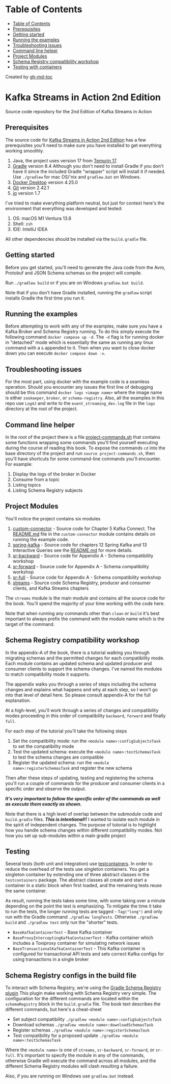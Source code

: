 Table of Contents
=================

* [Table of Contents](#table-of-contents)
* [Prerequisites](#prerequisites)
* [Getting started](#getting-started)
* [Running the examples](#running-the-examples)
* [Troubleshooting issues](#troubleshooting-issues)
* [Command line helper](#command-line-helper)
* [Project Modules](#project-modules)
* [Schema Registry compatibility workshop](#schema-registry-compatibility-workshop)
* [Testing with containers](#testing-with-containers) 

    

Created by [gh-md-toc](https://github.com/ekalinin/github-markdown-toc)

# Kafka Streams in Action 2nd Edition
Source code repository for the 2nd Edition of Kafka Streams in Action

## Prerequisites

The source code for [Kafka Streams in Action 2nd Edition](https://www.manning.com/books/kafka-streams-in-action-second-edition) has a few 
prerequisites you'll need to make sure you have installed to get everything working smoothly.

1. Java, the project uses version 17 from [Temurin 17](https://projects.eclipse.org/projects/adoptium.temurin/).
2. [Gradle](https://gradle.org/) version 8.4  Although you don't need to install Gradle if you don't have it since 
   the included Gradle "wrapper" script will install it if needed.  Use `./gradlew` for mac OS/'nix and `gradlew.bat` on Windows.
3. [Docker Desktop](https://www.docker.com/products/docker-desktop) version 4.25.0
4. [Git](https://git-scm.com/) version 2.42.1
5. [jq](https://jqlang.github.io/jq/) version 1.7

I've tried to make everything platform neutral, but just for context here's the environment
that everything was developed and tested:
1. OS: macOS M1 Ventura 13.6
2. Shell: `zsh`
3. IDE: IntelliJ IDEA 


All other dependencies should be installed via the `build.gradle` file.

## Getting started
 
Before you get started, you'll need to generate the Java code from 
the Avro, Protobuf and JSON Schema schemas so the project will compile.

Run `./gradlew build`  or if you are on Windows `gradlew.bat build`. 

Note that if you don't have Gradle installed, running the `gradlew` script installs Gradle the first
time you run it.

## Running the examples

Before attempting to work with any of the examples, make sure you have a Kafka Broker and Schema Registry running.  To do this
simply execute the following command `docker compose up -d`.  The `-d` flag is for running docker in "detached" mode
which is essentially the same as running any linux command with a `&` appended to it. Then when you want to close docker down you can execute `docker compose down -v`.

## Troubleshooting issues

For the most part, using docker with the example code is a seamless operation.  Should you encounter any issues the first
line of debugging should be this command `docker logs <image name>` where the image name is either `zookeeper`, `broker`, 
or `schema-registry`.  Also, all the examples in this repo use `Log4J` and write to the 
`event_streaming_dev.log` file in the `logs` directory at the root of the project.

## Command line helper
In the root of the project there is a file [project-commands.sh](project-commands.sh) that contains some functions
wrapping some commands you'll find yourself executing during the course of reading this book.
To expose the commands `cd` into the base directory of the project and run `source project-commands.sh`, then
you'll have shortcuts for some command-line commands you'll encounter. For example:

1. Display the logs of the broker in Docker
2. Consume from a topic
3. Listing topics
4. Listing Schema Registry subjects

## Project Modules

You'll notice the project contains six modules

1. [custom-connector](custom-connector) - Source code for Chapter 5 Kafka Connect.  The [README.md](custom-connector/README.md) file in the `custom-connector` module contains details on running the example code.
2. [spring-kafka](spring-kafka) - Source code for chapters 12 Spring Kafka and 13 Interactive Queries see the [README.md](spring-kafka/README.md) for more details.
3. [sr-backward](sr-backward) - Source code for Appendix A - Schema compatibility workshop
4. [sr-forward](sr-forward) - Source code for Appendix A - Schema compatibility workshop
5. [sr-full](sr-full)  - Source code for Appendix A - Schema compatibility workshop
6. [streams](streams) - Source code Schema Registry, producer and consumer clients, and Kafka Streams chapters

The `streams` module is the main module and contains all the source code for the book.  You'll spend the majority of
your time working with the code here.  

Note that when running any commands other than `clean` or `build` it's best important
to always prefix the command with the module name which is the target of the command.

## Schema Registry compatibility workshop

In the appendix-A of the book, there is a tutorial walking you through migrating schemas and the permitted changes for each
compatibility mode.  Each module contains an updated schema and updated producer and consumer clients to
support the schema changes.  I've named the modules to match compatibility mode it supports.

The appendix walks you through a series of steps including the schema changes and explains what happens and why at each step,
so I won't go into that level of detail here. So please consult appendix-A for the full explanation.

At a high-level, you'll work through a series of changes and compatibility modes proceeding in this order of compatibility
`backward`, `forward` and finally `full`.

For each step of the tutorial you'll take the following steps

1. Set the compatibility mode: run the `<module name>:configSubjectsTask` to set the compatibility mode
2. Test the updated schema: execute the `<module name>:testSchemasTask` to test the schema changes are compatible
3. Register the updated schema: run the `<module name>:registerSchemasTask` and register the new schema

Then after these steps of updating, testing and registering the schema you'll run a couple of commands for
the producer and consumer clients in a specific order and observe the output.

**_It's very important to follow the specific order of the commands
as well as execute them exactly as shown._**

Note that there is a high level of overlap between the submodule code and `build.gradle` files.  **_This is intentional!!_**
I wanted to isolate each module in the spirit of independent changes.  The purpose of tutorial is to highlight
how you handle schema changes within different compatibility modes. Not how you set up sub-modules within a main gradle
project

## Testing

Several tests (both unit and integration) use [testcontainers](https://www.testcontainers.org/).  In order to 
reduce the overhead of the tests use singleton containers.  You get a singleton container by extending one of three
abstract classes in the `testcontainers` package. The abstract classes all create and start a container in a static block when first
loaded, and the remaining tests reuse the same container.

As result, running the tests takes some time, with some taking over a minute depending on the point the test is emphasizing.
To mitigate the time it take to run the tests, the longer running tests are tagged -  `Tag("long")`  and only run with the
Gradle command `./gradlew longTests`.  Otherwise `./gradlew build` and `./gradlew test` only run the "shorter" tests.

* `BaseKafkaContainerTest` -  Base Kafka container
* `BaseProxyInterceptingKafkaContainerTest` - Kafka container which includes a Toxiproxy container for simulating network issues
* `BaseTransactionalKafkaContainerTest` - This Kafka container is configured for transactional API tests and sets correct Kafka configs for using transactions in a single broker

## Schema Registry configs in the build file

To interact with Schema Registry, we're using the [Gradle Schema Registry plugin]()
This plugin make working with Schema Registry very simple. The configuration for the different
commands are located within the `schemaRegistry` block in the `build.gradle` file. The book text
describes the different commands, but here's a cheat-sheet

*  Set subject compatibility `./gradlew <module name>:configSubjectsTask`
*  Download schemas `./gradlew <module name>:downloadSchemasTask`
*  Register schemas `./gradlew <module name>:registerSchemasTask`
*  Test compatibility for a proposed update `./gradlew <module name>:testSchemasTask`

Where the `<module name>` is one of `streams`, `sr-backward`, `sr-forward`, or `sr-full`.  It's important
to specify the module in any of the commands, otherwise Gradle will execute the command across all
modules, and the different Schema Registry modules will clash resulting a failure.

Also, if you are running on Windows use `gradlew.bat` instead.








      







